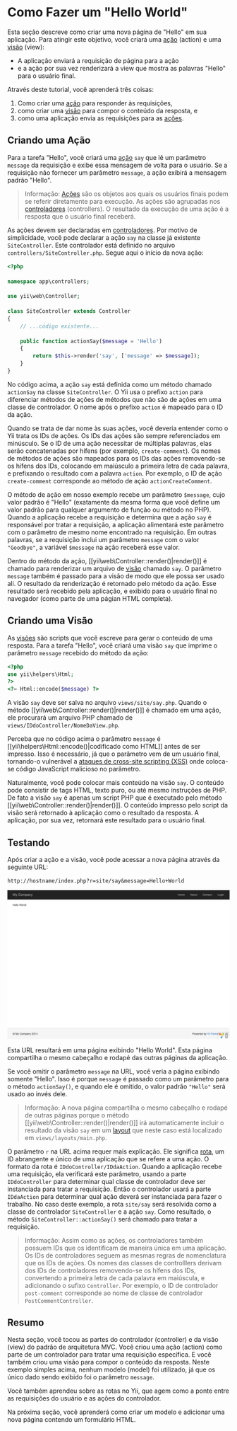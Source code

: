 Como Fazer um "Hello World"
=====================

Esta seção descreve como criar uma nova página de "Hello" em sua aplicação.
Para atingir este objetivo, você criará uma [ação](structure-controllers.md#creating-actions)
(action) e uma [visão](structure-views.md) (view):

* A aplicação enviará a requisição de página para a ação
* e a ação por sua vez renderizará a view que mostra as palavras "Hello"
  para o usuário final.

Através deste tutorial, você aprenderá três coisas:

1. Como criar uma [ação](structure-controllers.md) para responder às requisições,
2. como criar uma [visão](structure-views.md) para compor o conteúdo da resposta, e
3. como uma aplicação envia as requisições para as [ações](structure-controllers.md#creating-actions).


Criando uma Ação <span id="creating-action"></span>
----------------

Para a tarefa "Hello", você criará uma [ação](structure-controllers.md#creating-actions)
`say` que lê um parâmetro `message` da requisição e exibe essa mensagem de volta
para o usuário. Se a requisição não fornecer um parâmetro `message`, a ação
exibirá a mensagem padrão "Hello".

> Informação: [Ações](structure-controllers.md#creating-actions) são os objetos aos
  quais os usuários finais podem se referir diretamente para execução. As ações são
  agrupadas nos [controladores](structure-controllers.md) (controllers). O resultado
  da execução de uma ação é a resposta que o usuário final receberá.

As ações devem ser declaradas em [controladores](structure-controllers.md). Por
motivo de simplicidade, você pode declarar a ação `say` na classe já existente
`SiteController`. Este controlador está definido no arquivo `controllers/SiteController.php`.
Segue aqui o início da nova ação:

```php
<?php

namespace app\controllers;

use yii\web\Controller;

class SiteController extends Controller
{
    // ...código existente...

    public function actionSay($message = 'Hello')
    {
        return $this->render('say', ['message' => $message]);
    }
}
```

No código acima, a ação `say` está definida como um método chamado `actionSay`
na classe `SiteController`. O Yii usa o prefixo `action` para diferenciar métodos
de ações de métodos que não são de ações em uma classe de controlador. O nome
após o prefixo `action` é mapeado para o ID da ação.

Quando se trata de dar nome às suas ações, você deveria entender como o Yii
trata os IDs de ações. Os IDs das ações são sempre referenciados em minúsculo.
Se o ID de uma ação necessitar de múltiplas palavras, elas serão concatenadas
por hífens (por exemplo, `create-comment`). Os nomes de métodos de ações são mapeados
para os IDs das ações removendo-se os hífens dos IDs, colocando em maiúsculo a
primeira letra de cada palavra, e prefixando o resultado com a palavra `action`. Por exemplo,
o ID de ação `create-comment` corresponde ao método de ação `actionCreateComment`.

O método de ação em nosso exemplo recebe um parâmetro `$message`, cujo valor
padrão é "Hello" (exatamente da mesma forma que você define um valor padrão para
  qualquer argumento de função ou método no PHP). Quando a aplicação recebe a
requisição e determina que a ação `say` é responsável por tratar a requisição,
a aplicação alimentará este parâmetro com o parâmetro de mesmo nome encontrado
na requisição. Em outras palavras, se a requisição inclui um parâmetro `message`
com o valor `"Goodbye"`, a variável `$message` na ação receberá esse valor.

Dentro do método da ação, [[yii\web\Controller::render()|render()]] é chamado
para renderizar um arquivo de [visão](structure-views.md) chamado `say`. O
parâmetro `message` também é passado para a visão de modo que ele possa ser usado
ali. O resultado da renderização é retornado pelo método da ação. Esse resultado
será recebido pela aplicação, e exibido para o usuário final no navegador (como
parte de uma págian HTML completa).


Criando uma Visão <span id="creating-view"></span>
-----------------

As [visões](structure-views.md) são scripts que você escreve para gerar o conteúdo
de uma resposta. Para a tarefa "Hello", você criará uma visão `say` que imprime o
parâmetro `message` recebido do método da ação:

```php
<?php
use yii\helpers\Html;
?>
<?= Html::encode($message) ?>
```

A visão `say` deve ser salva no arquivo `views/site/say.php`. Quando o método
[[yii\web\Controller::render()|render()]] é chamado em uma ação, ele procurará
um arquivo PHP chamado de `views/IDdoController/NomeDaView.php`.

Perceba que no código acima o parâmetro `message` é [[yii\helpers\Html::encode()|codificado como HTML]]
antes de ser impresso. Isso é necessário, já que o parâmetro vem de um usuário final,
tornando-o vulnerável a [ataques de cross-site scripting (XSS)](http://en.wikipedia.org/wiki/Cross-site_scripting)
onde coloca-se código JavaScript malicioso no parâmetro.

Naturalmente, você pode colocar mais conteúdo na visão `say`. O conteúdo pode consistir
de tags HTML, texto puro, ou até mesmo instruções de PHP. De fato a visão `say` é
apenas um script PHP que é executado pelo método [[yii\web\Controller::render()|render()]].
O conteúdo impresso pelo script da visão será retornado à aplicação como o resultado
da resposta. A aplicação, por sua vez, retornará este resultado para o usuário final.


Testando <span id="trying-it-out"></span>
--------

Após criar a ação e a visão, você pode acessar a nova página através da seguinte URL:

```
http://hostname/index.php?r=site/say&message=Hello+World
```

![Hello World](images/start-hello-world.png)

Esta URL resultará em uma página exibindo "Hello World". Esta página compartilha
o mesmo cabeçalho e rodapé das outras páginas da aplicação.

Se você omitir o parâmetro `message` na URL, você veria a página exibindo somente
"Hello". Isso é porque `message` é passado como um parâmetro para o método `actionSay()`,
e quando ele é omitido, o valor padrão `"Hello"` será usado ao invés dele.

> Informação: A nova página compartilha o mesmo cabeçalho e rodapé de outras páginas
  porque o método [[yii\web\Controller::render()|render()]] irá automaticamente
  incluir o resultado da visão `say` em um [layout](structure-views.md#layouts) 
  que neste caso está localizado em `views/layouts/main.php`.

O parâmetro `r` na URL acima requer mais explicação. Ele significa [rota](runtime-routing.md),
um ID abrangente e único de uma aplicação que se refere a uma ação. O formato da rota
é `IDdoController/IDdaAction`. Quando a aplicação recebe uma requisição, ela
verificará este parâmetro, usando a parte `IDdoController` para determinar qual
classe de controlador deve ser instanciada para tratar a requisição. Então o
controlador usará a parte `IDdaAction` para determinar qual ação deverá ser
instanciada para fazer o trabalho. No caso deste exemplo, a rota `site/say` será
resolvida como a classe de controlador `SiteController` e a ação `say`. Como
resultado, o método `SiteController::actionSay()` será chamado para tratar a requisição.

> Informação: Assim como as ações, os controladores também possuem IDs que os identificam
  de maneira única em uma aplicação. Os IDs de controladores seguem as mesmas regras
  de nomenclatura que os IDs de ações. Os nomes das classes de controlllers
  derivam dos IDs de controladores removendo-se os hífens dos IDs, convertendo a
  primeira letra de cada palavra em maiúscula, e adicionando o sufixo `Controller`.
  Por exemplo, o ID de controlador `post-comment` corresponde ao nome de classe
  de controlador `PostCommentController`.


Resumo <span id="summary"></span>
------

Nesta seção, você tocou as partes do controlador (controller) e da visão (view)
do padrão de arquitetura MVC. Você criou uma ação (action) como parte de um controlador
para tratar uma requisição específica. E você também criou uma visão para compor
o conteúdo da resposta. Neste exemplo simples acima, nenhum modelo (model) foi
utilizado, já que os único dado sendo exibido foi o parâmetro `message`.

Você também aprendeu sobre as rotas no Yii, que agem como a ponte entre as
requisições do usuário e as ações do controlador.

Na próxima seção, você aprenderá como criar um modelo e adicionar uma nova
página contendo um formulário HTML.
